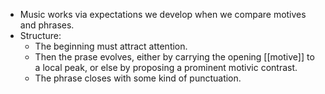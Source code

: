 - Music works via expectations we develop when we compare motives and phrases. 
- Structure:
	- The beginning must attract attention.
	- Then the prase evolves, either by carrying the opening [[motive]] to a local peak, or else by proposing a prominent motivic contrast.
	- The phrase closes with some kind of punctuation.
	